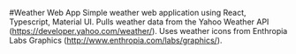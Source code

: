 #Weather Web App
Simple weather web application using React, Typescript, Material UI. Pulls weather data from the Yahoo Weather API (https://developer.yahoo.com/weather/). Uses weather icons from Enthropia Labs Graphics (http://www.enthropia.com/labs/graphics/).